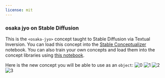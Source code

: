 ```yaml
---
license: mit
---
```

### osaka jyo on Stable Diffusion
This is the `<osaka-jyo>` concept taught to Stable Diffusion via Textual Inversion. You can load this concept into the [Stable Conceptualizer](https://colab.research.google.com/github/huggingface/notebooks/blob/main/diffusers/stable_conceptualizer_inference.ipynb) notebook. You can also train your own concepts and load them into the concept libraries using [this notebook](https://colab.research.google.com/github/huggingface/notebooks/blob/main/diffusers/sd_textual_inversion_training.ipynb).

Here is the new concept you will be able to use as an `object`:
![<osaka-jyo> 0](https://huggingface.co/sd-concepts-library/osaka-jyo/resolve/main/concept_images/3.jpeg)
![<osaka-jyo> 1](https://huggingface.co/sd-concepts-library/osaka-jyo/resolve/main/concept_images/1.jpeg)
![<osaka-jyo> 2](https://huggingface.co/sd-concepts-library/osaka-jyo/resolve/main/concept_images/0.jpeg)
![<osaka-jyo> 3](https://huggingface.co/sd-concepts-library/osaka-jyo/resolve/main/concept_images/2.jpeg)

